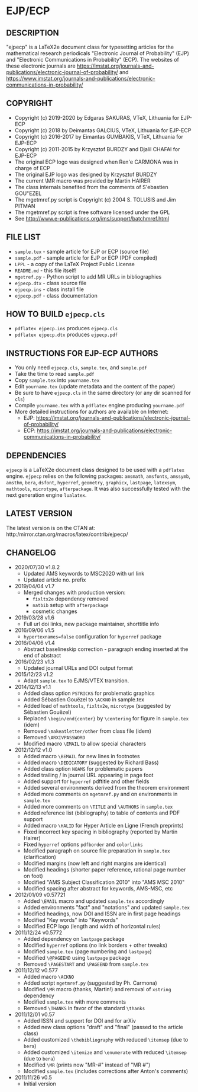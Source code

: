 # EJP/ECP

## DESCRIPTION 

"ejpecp" is a LaTeX2e document class for typesetting articles for the 
mathematical research periodicals "Electronic Journal of Probability" (EJP) 
and "Electronic Communications in Probability" (ECP). The websites of these
electronic journals are https://imstat.org/journals-and-publications/electronic-journal-of-probability/
and https://www.imstat.org/journals-and-publications/electronic-communications-in-probability/

## COPYRIGHT

-   Copyright (c) 2019-2020 by Edgaras SAKURAS, VTeX, Lithuania for EJP-ECP
-   Copyright (c) 2018 by Deimantas GALCIUS, VTeX, Lithuania for EJP-ECP
-   Copyright (c) 2016-2017 by Eimantas GUMBAKIS, VTeX, Lithuania for EJP-ECP
-   Copyright (c) 2011-2015 by Krzysztof BURDZY and Djalil CHAFAI for EJP-ECP
-   The original ECP logo was designed when Ren\'e CARMONA was in charge of ECP
-   The original EJP logo was designed by Krzysztof BURDZY
-   The current \MR macro was provided by Martin HAIRER
-   The class internals benefited from the comments of S\'ebastien GOU\"EZEL
-   The mgetmref.py script is Copyright (c) 2004 S. TOLUSIS and Jim PITMAN
-   The mgetmref.py script is free software licensed under the GPL
-   See http://www.e-publications.org/ims/support/batchmref.html

## FILE LIST

-   `sample.tex` - sample article for EJP or ECP (source file)
-   `sample.pdf` - sample article for EJP or ECP (PDF compiled)
-   `LPPL` - a copy of the LaTeX Project Public License
-   `README.md` - this file itself!
-   `mgetref.py` - Python script to add MR URLs in bibliographies 
-   `ejpecp.dtx` - class source file 
-   `ejpecp.ins` - class install file
-   `ejpecp.pdf` - class documentation

## HOW TO BUILD `ejpecp.cls`

-   `pdflatex ejpecp.ins` produces `ejpecp.cls`
-   `pdflatex ejpecp.dtx` produces `ejpecp.pdf`

## INSTRUCTIONS FOR EJP-ECP AUTHORS

-   You only need `ejpecp.cls`, `sample.tex`, and `sample.pdf`
-   Take the time to read `sample.pdf`
-   Copy `sample.tex` into `yourname.tex`
-   Edit `yourname.tex` (update metadata and the content of the paper)
-   Be sure to have `ejpecp.cls` in the same directory (or any dir scanned for `cls`)
-   Compile `yourname.tex` with a `pdflatex` engine producing `yourname.pdf`
-   More detailed instructions for authors are available on Internet:
    -   EJP: https://imstat.org/journals-and-publications/electronic-journal-of-probability/
    -   ECP: https://imstat.org/journals-and-publications/electronic-communications-in-probability/

## DEPENDENCIES

`ejpecp` is a LaTeX2e document class designed to be used with a `pdflatex` engine.
`ejpecp` relies on the following packages: `amsmath`, `amsfonts`, `amssymb`, `amsthm`,
`bera`, `dsfont`, `hyperref`, `geometry`, `graphicx`, `lastpage`, `latexsym`, `mathtools`, 
`microtype`, `afterpackage`. It was also successfully tested with the next 
generation engine `lualatex`.

## LATEST VERSION

The latest version is on the CTAN at: 
http:/mirror.ctan.org/macros/latex/contrib/ejpecp/

## CHANGELOG

-   2020/07/30 v1.8.2
    -   Updated AMS keywords to MSC2020 with url link
    -   Updated article no. prefix
-   2019/04/04 v1.7
    -   Merged changes with production version:
        -   `fixltx2e` dependency removed
        -   `natbib` setup with `afterpackage`
        -   cosmetic changes
-   2019/03/28 v1.6
    -   Full url doi links, new package maintainer, shorttitle info
-   2016/09/06 v1.5
    -   `hypertexnames=false` configuration for `hyperref` package
-   2016/04/06 v1.4
    -   Abstract baselineskip correction - paragraph ending inserted at the end of abstract
-   2016/02/23 v1.3
    -   Updated journal URLs and DOI output format
-   2015/12/23 v1.2
    -   Adapt `sample.tex` to EJMS/VTEX transition.
-   2014/12/13 v1.1
    -   Added class option `PSTRICKS` for problematic graphics
    -   Added Sébastien Gouëzel to `\ACKNO` in sample.tex
    -   Added load of `mathtools`, `fixltx2e`, `microtype` (suggested by Sébastien Gouëzel)
    -   Replaced `\begin/end{center}` by `\centering` for figure in `sample.tex` (idem)
    -   Removed `\makeatletter/other` from class file (idem)
    -   Removed `\ARXIVPASSWORD`
    -   Modified macro `\EMAIL` to allow special characters
-   2012/12/12 v1.0
    -   Added macro `\BEMAIL` for new lines in footnotes
    -   Added macro `\DEDICATORY` (suggested by Richard Bass)
    -   Added class option `NOAMS` for problematic papers
    -   Added trailing / in journal URL appearing in page foot
    -   Added support for `hyperref` pdftitle and other fields
    -   Added several environments derived from the theorem environment 
    -   Added more comments on `mgetmref.py` and on environments in `sample.tex`
    -   Added more comments on `\TITLE` and `\AUTHORS` in `sample.tex`
    -   Added reference list (bibliography) to table of contents and PDF support
    -   Added macro `\HALID` for Hyper Article en Ligne (French preprints)
    -   Fixed incorrect key spacing in bibliography (reported by Martin Hairer)
    -   Fixed `hyperref` options `pdfborder` and `colorlinks`
    -   Modified paragraph on source file preparation in `sample.tex` (clarification) 
    -   Modified margins (now left and right margins are identical)
    -   Modified headings (shorter paper reference, rational page number on foot)
    -   Modified "AMS Subject Classification 2010" into "AMS MSC 2010"
    -   Modified spacing after abstract for keywords, AMS-MSC, etc
-   2012/01/09 v0.57721
    -   Added `\EMAIL` macro and updated `sample.tex` accordingly
    -   Added environments "fact" and "notations" and updated `sample.tex`
    -   Modified headings, now DOI and ISSN are in first page headings
    -   Modified "Key words" into "Keywords"
    -   Modified ECP logo (length and width of horizontal rules)
-   2011/12/24 v0.5772
    -   Added dependency on `lastpage` package
    -   Modified `hyperref` options (no link borders + other tweaks)
    -   Modified `sample.tex` (page numbering and `lastpage`)
    -   Modified `\@PAGEEND` using `lastpage` package
    -   Removed  `\PAGESTART` and `\PAGEEND` from `sample.tex`
-   2011/12/12 v0.577 
    -   Added macro `\ACKNO`
    -   Added script `mgetmref.py` (suggested by Ph. Carmona)
    -   Modified `\MR` macro (thanks, Martin!) and removal of `xstring` dependency
    -   Modified `sample.tex` with more comments 
    -   Removed `\THANKS` in favor of the standard `\thanks`
-   2011/12/01 v0.57
    -   Added ISSN and support for DOI and for arXiv
    -   Added new class options "draft" and "final" (passed to the article class)
    -   Added customized `\thebibliography` with reduced `\itemsep` (due to `bera`)
    -   Added customized `\itemize` and `\enumerate` with reduced `\itemsep` (due to `bera`)
    -   Modified `\MR` (prints now "MR-#" instead of "MR #")
    -   Modified `sample.tex` (includes corrections after Anton's comments)
-   2011/11/26 v0.5
    -   Initial version

